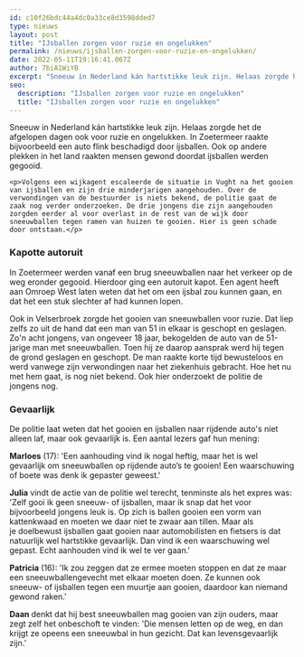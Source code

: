 ```yaml
---
id: c10f26bdc44a4dc0a33ce8d3598dded7
type: nieuws
layout: post
title: "IJsballen zorgen voor ruzie en ongelukken"
permalink: /nieuws/ijsballen-zorgen-voor-ruzie-en-ongelukken/
date: 2022-05-11T19:16:41.067Z
author: 7biA1WiYB
excerpt: "Sneeuw in Nederland kán hartstikke leuk zijn. Helaas zorgde het de afgelopen dagen ook voor ruzie en ongelukken. In Zoetermeer raakte bijvoorbeeld een auto flink beschadigd door ijsballen. Ook op andere plekken in het land raakten mensen gewond doordat ijsballen werden gegooid.  "
seo:
  description: "IJsballen zorgen voor ruzie en ongelukken"
  title: "IJsballen zorgen voor ruzie en ongelukken"
---
```

Sneeuw in Nederland kán hartstikke leuk zijn. Helaas zorgde het de afgelopen dagen ook voor ruzie en ongelukken. In Zoetermeer raakte bijvoorbeeld een auto flink beschadigd door ijsballen. Ook op andere plekken in het land raakten mensen gewond doordat ijsballen werden gegooid.  

    <p>Volgens een wijkagent escaleerde de situatie in Vught na het gooien van ijsballen en zijn drie minderjarigen aangehouden. Over de verwondingen van de bestuurder is niets bekend, de politie gaat de zaak nog verder onderzoeken. De drie jongens die zijn aangehouden zorgden eerder al voor overlast in de rest van de wijk door sneeuwballen tegen ramen van huizen te gooien. Hier is geen schade door ontstaan.</p>
<h3>Kapotte autoruit</h3>
<p>In Zoetermeer werden vanaf een brug sneeuwballen naar het verkeer op de weg eronder gegooid. Hierdoor ging een autoruit kapot. Een agent heeft aan Omroep West laten weten dat het om een ijsbal zou kunnen gaan, en dat het een stuk slechter af had kunnen lopen.</p>
<p>Ook in Velserbroek zorgde het gooien van sneeuwballen voor ruzie. Dat liep zelfs zo uit de hand dat een man van 51 in elkaar is geschopt en geslagen. Zo'n acht jongens, van ongeveer 18 jaar, bekogelden de auto van de 51-jarige man met sneeuwballen. Toen hij ze daarop aansprak werd hij tegen de grond geslagen en geschopt. De man raakte korte tijd bewusteloos en werd vanwege zijn verwondingen naar het ziekenhuis gebracht. Hoe het nu met hem gaat, is nog niet bekend. Ook hier onderzoekt de politie de jongens nog.</p>
<h3>Gevaarlijk</h3>
<p>De politie laat weten dat het gooien en ijsballen naar rijdende auto's niet alleen laf, maar ook gevaarlijk is. Een aantal lezers gaf hun mening:</p>
<p><strong>Marloes</strong> (17): 'Een aanhouding vind ik nogal heftig, maar het is wel gevaarlijk om sneeuwballen op rijdende auto’s te gooien! Een waarschuwing of boete was denk ik gepaster geweest.'</p>
<p><strong>Julia</strong> vindt de actie van de politie wel terecht, tenminste als het expres was: 'Zelf gooi ik geen sneeuw- of ijsballen, maar ik snap dat het voor bijvoorbeeld jongens leuk is. Op zich is ballen gooien een vorm van kattenkwaad en moeten we daar niet te zwaar aan tillen. Maar als je doelbewust ijsballen gaat gooien naar automobilisten en fietsers is dat natuurlijk wel hartstikke gevaarlijk. Dan vind ik een waarschuwing wel gepast. Echt aanhouden vind ik wel te ver gaan.'</p>
<p><strong>Patricia</strong> (16): 'Ik zou zeggen dat ze ermee moeten stoppen en dat ze maar een sneeuwballengevecht met elkaar moeten doen. Ze kunnen ook sneeuw- of ijsballen tegen een muurtje aan gooien, daardoor kan niemand gewond raken.'</p>
<p><strong>Daan </strong>denkt dat hij best sneeuwballen mag gooien van zijn ouders, maar zegt zelf het onbeschoft te vinden: 'Die mensen letten op de weg, en dan krijgt ze opeens een sneeuwbal in hun gezicht. Dat kan levensgevaarlijk zijn.'</p>  
